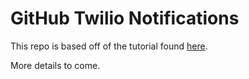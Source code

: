 # GitHub Twilio Notifications

This repo is based off of the tutorial found [here](https://developers.cloudflare.com/workers/tutorials/github-sms-notifications-using-twilio/).

More details to come.